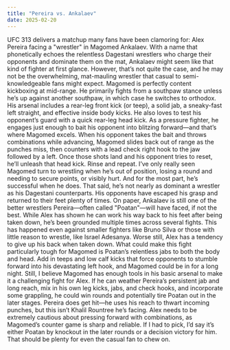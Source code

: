 ```yaml
---
title: "Pereira vs. Ankalaev"
date: 2025-02-20
---
```


UFC 313 delivers a matchup many fans have been clamoring for: Alex Pereira facing a "wrestler" in Magomed Ankalaev. With a name that phonetically echoes the relentless Dagestani wrestlers who charge their opponents and dominate them on the mat, Ankalaev might seem like that kind of fighter at first glance. However, that’s not quite the case, and he may not be the overwhelming, mat-mauling wrestler that casual to semi-knowledgeable fans might expect.
Magomed is perfectly content kickboxing at mid-range. He primarily fights from a southpaw stance unless he’s up against another southpaw, in which case he switches to orthodox. His arsenal includes a rear-leg front kick (or teep), a solid jab, a sneaky-fast left straight, and effective inside body kicks. He also loves to test his opponent’s guard with a quick rear-leg head kick. As a pressure fighter, he engages just enough to bait his opponent into blitzing forward—and that’s where Magomed excels. When his opponent takes the bait and throws combinations while advancing, Magomed slides back out of range as the punches miss, then counters with a lead check right hook to the jaw followed by a left. Once those shots land and his opponent tries to reset, he’ll unleash that head kick. Rinse and repeat.
I’ve only really seen Magomed turn to wrestling when he’s out of position, losing a round and needing to secure points, or visibly hurt. And for the most part, he’s successful when he does. That said, he’s not nearly as dominant a wrestler as his Dagestani counterparts. His opponents have escaped his grasp and returned to their feet plenty of times.
On paper, Ankalaev is still one of the better wrestlers Pereira—often called "Poatan"—will have faced, if not the best. While Alex has shown he can work his way back to his feet after being taken down, he’s been grounded multiple times across several fights. This has happened even against smaller fighters like Bruno Silva or those with little reason to wrestle, like Israel Adesanya. Worse still, Alex has a tendency to give up his back when taken down.
What could make this fight particularly tough for Magomed is Poatan’s relentless jabs to both the body and head. Add in teeps and low calf kicks that force opponents to stumble forward into his devastating left hook, and Magomed could be in for a long night. Still, I believe Magomed has enough tools in his basic arsenal to make it a challenging fight for Alex. If he can weather Pereira’s persistent jab and long reach, mix in his own leg kicks, jabs, and check hooks, and incorporate some grappling, he could win rounds and potentially tire Poatan out in the later stages. Pereira does get hit—he uses his reach to thwart incoming punches, but this isn’t Khalil Rountree he’s facing. Alex needs to be extremely cautious about pressing forward with combinations, as Magomed’s counter game is sharp and reliable.
If I had to pick, I’d say it’s either Poatan by knockout in the later rounds or a decision victory for him.
That should be plenty for even the casual fan to chew on.
